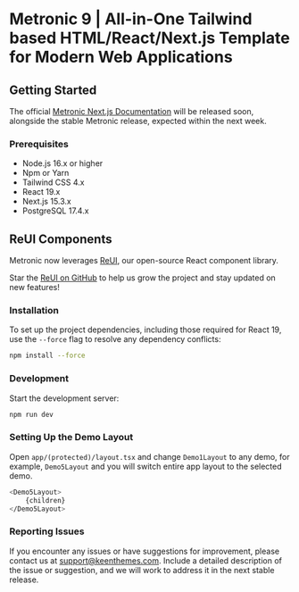 # Metronic 9 | All-in-One Tailwind based HTML/React/Next.js Template for Modern Web Applications

## Getting Started

The official [Metronic Next.js Documentation](https://docs.keenthemes.com/metronic-nextjs) will be released soon,
alongside the stable Metronic release, expected within the next week.

### Prerequisites

- Node.js 16.x or higher
- Npm or Yarn
- Tailwind CSS 4.x
- React 19.x
- Next.js 15.3.x
- PostgreSQL 17.4.x

## ReUI Components

Metronic now leverages [ReUI](https://reui.io), our open-source React component library.

Star the [ReUI on GitHub](https://github.com/keenthemes/reui) to help us grow the project and stay updated on new features!

### Installation

To set up the project dependencies, including those required for React 19, use the `--force` flag to resolve any dependency conflicts:

```bash
npm install --force
```

### Development

Start the development server:

```bash
npm run dev
```

### Setting Up the Demo Layout

Open `app/(protected)/layout.tsx` and change `Demo1Layout` to any demo, for example, `Demo5Layout` and you will switch entire app layout to the selected demo.

```bash
<Demo5Layout>
	{children}
</Demo5Layout>
```

### Reporting Issues

If you encounter any issues or have suggestions for improvement, please contact us at [support@keenthemes.com](mailto:support@keenthemes.com).
Include a detailed description of the issue or suggestion, and we will work to address it in the next stable release.
